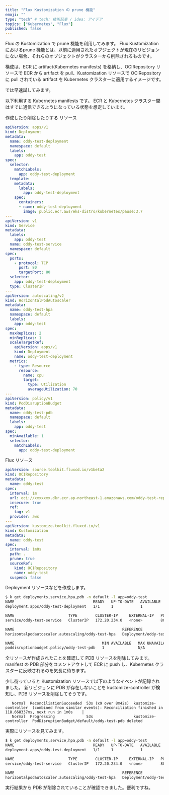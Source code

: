 ```yaml
---
title: "Flux Kustomization の prune 機能"
emoji: ""
type: "tech" # tech: 技術記事 / idea: アイデア
topics: ["Kubernetes", "Flux"]
published: false
---
```


Flux の Kustomization で prune 機能を利用してみます。
Flux Kustomization におけるprune 機能とは、以前に適用されたオブジェクトが現在のリビジョンにない場合、それらのオブジェクトがクラスターから削除されるものです。

構成は、ECR に artifact(Kubernetes manifests) を格納し、OCIRepository リソースで ECR から artifact を pull、Kustomization リソースで OCIRepository に pull されている artifact を Kubernetes クラスターに適用するイメージです。

では早速試してみます。

以下利用する Kubernetes manifests です。
ECR と Kubernetes クラスター間はすでに通信できるようになっている状態を想定しています。

作成したり削除したりする リソース

```yaml
apiVersion: apps/v1
kind: Deployment
metadata:
  name: oddy-test-deployment
  namespace: default
  labels:
    app: oddy-test
spec:
  selector:
    matchLabels:
      app: oddy-test-deployment
  template:
    metadata:
      labels:
        app: oddy-test-deployment
    spec:
      containers:
      - name: oddy-test-deployment
        image: public.ecr.aws/eks-distro/kubernetes/pause:3.7
---
apiVersion: v1
kind: Service
metadata:
  labels:
    app: oddy-test
  name: oddy-test-service
  namespace: default
spec:
  ports:
    - protocol: TCP
      port: 80
      targetPort: 80
  selector:
    app: oddy-test-deployment
  type: ClusterIP
---
apiVersion: autoscaling/v2
kind: HorizontalPodAutoscaler
metadata:
  name: oddy-test-hpa
  namespace: default
  labels:
    app: oddy-test
spec:
  maxReplicas: 2
  minReplicas: 1
  scaleTargetRef:
    apiVersion: apps/v1
    kind: Deployment
    name: oddy-test-deployment
  metrics:
    - type: Resource
      resource:
        name: cpu
        target:
          type: Utilization
          averageUtilization: 70
---
apiVersion: policy/v1
kind: PodDisruptionBudget
metadata:
  name: oddy-test-pdb
  namespace: default
  labels:
    app: oddy-test
spec:
  minAvailable: 1
  selector:
    matchLabels:
      app: oddy-test-deployment
```

Flux リソース

```yaml
apiVersion: source.toolkit.fluxcd.io/v1beta2
kind: OCIRepository
metadata:
  name: oddy-test
spec:
  interval: 1m
  url: oci://xxxxxxx.dkr.ecr.ap-northeast-1.amazonaws.com/oddy-test-repository
  insecure: true
  ref:
    tag: v1
  provider: aws
---
apiVersion: kustomize.toolkit.fluxcd.io/v1
kind: Kustomization
metadata:
  name: oddy-test
spec:
  interval: 1m0s
  path: .
  prune: true
  sourceRef:
    kind: OCIRepository
    name: oddy-test
  suspend: false
```

Deployment リソースなどを作成します。

```bash
$ k get deployments,service,hpa,pdb -n default -l app=oddy-test
NAME                                   READY   UP-TO-DATE   AVAILABLE   AGE
deployment.apps/oddy-test-deployment   1/1     1            1           6m41s

NAME                        TYPE        CLUSTER-IP     EXTERNAL-IP   PORT(S)   AGE
service/oddy-test-service   ClusterIP   172.20.234.0   <none>        80/TCP    6m41s

NAME                                                REFERENCE                         TARGETS         MINPODS   MAXPODS   REPLICAS   AGE
horizontalpodautoscaler.autoscaling/oddy-test-hpa   Deployment/oddy-test-deployment   <unknown>/70%   1         2         1          6m41s

NAME                                       MIN AVAILABLE   MAX UNAVAILABLE   ALLOWED DISRUPTIONS   AGE
poddisruptionbudget.policy/oddy-test-pdb   1               N/A               0                     6m41s
```

全リソースが作成されたことを確認して PDB リソースを削除してみます。
manifest の PDB 部分をコメントアウトして ECR に push し、Kubernetes クラスターに反映されるのを気長に待ちます。

少し待っていると Kustomization リソースで以下のようなイベントが記録されました。
新リビジョンに PDB が存在しないことを kustomize-controller が検知し、PDB リソースを削除してそうです。

```text
   Normal  ReconciliationSucceeded  53s (x9 over 8m42s)  kustomize-controller  (combined from similar events): Reconciliation finished in 118.668337ms, next run in 1m0s    │
   Normal  Progressing              53s                  kustomize-controller  PodDisruptionBudget/default/oddy-test-pdb deleted
```

実際にリソースを見てみます。

```bash
$ k get deployments,service,hpa,pdb -n default -l app=oddy-test
NAME                                   READY   UP-TO-DATE   AVAILABLE   AGE
deployment.apps/oddy-test-deployment   1/1     1            1           16m

NAME                        TYPE        CLUSTER-IP     EXTERNAL-IP   PORT(S)   AGE
service/oddy-test-service   ClusterIP   172.20.234.0   <none>        80/TCP    16m

NAME                                                REFERENCE                         TARGETS         MINPODS   MAXPODS   REPLICAS   AGE
horizontalpodautoscaler.autoscaling/oddy-test-hpa   Deployment/oddy-test-deployment   <unknown>/70%   1         2         1          16m
```

実行結果から PDB が削除されていることが確認できました。便利ですね。
